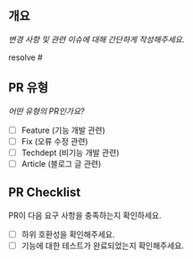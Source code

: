 ## 개요

_변경 사항 및 관련 이슈에 대해 간단하게 작성해주세요._

resolve #

## PR 유형

_어떤 유형의 PR인가요?_

- [ ] Feature (기능 개발 관련)
- [ ] Fix (오류 수정 관련)
- [ ] Techdept (비기능 개발 관련)
- [ ] Article (블로그 글 관련)

## PR Checklist

PR이 다음 요구 사항을 충족하는지 확인하세요.

- [ ] 하위 호환성을 확인해주세요.
- [ ] 기능에 대한 테스트가 완료되었는지 확인해주세요.

